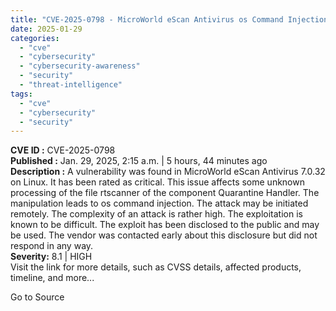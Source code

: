 ```yaml
---
title: "CVE-2025-0798 - MicroWorld eScan Antivirus os Command Injection Vulnerability"
date: 2025-01-29
categories: 
  - "cve"
  - "cybersecurity"
  - "cybersecurity-awareness"
  - "security"
  - "threat-intelligence"
tags: 
  - "cve"
  - "cybersecurity"
  - "security"
---
```


**CVE ID :** CVE-2025-0798  
**Published :** Jan. 29, 2025, 2:15 a.m. | 5 hours, 44 minutes ago  
**Description :** A vulnerability was found in MicroWorld eScan Antivirus 7.0.32 on Linux. It has been rated as critical. This issue affects some unknown processing of the file rtscanner of the component Quarantine Handler. The manipulation leads to os command injection. The attack may be initiated remotely. The complexity of an attack is rather high. The exploitation is known to be difficult. The exploit has been disclosed to the public and may be used. The vendor was contacted early about this disclosure but did not respond in any way.  
**Severity:** 8.1 | HIGH  
Visit the link for more details, such as CVSS details, affected products, timeline, and more...

Go to Source
